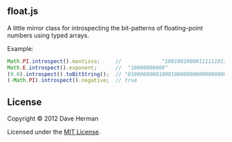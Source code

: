 ## float.js

A little mirror class for introspecting the bit-patterns of floating-point numbers using typed arrays.

Example:

``` javascript
Math.PI.introspect().mantissa;     //             "1001001000011111101101010100010001000010110100011000"
Math.E.introspect().exponent;      //  "10000000000"
(9.0).introspect().toBitString();  // "0100000000100010000000000000000000000000000000000000000000000000"
(-Math.PI).introspect().negative;  // true
```

## License

Copyright © 2012 Dave Herman

Licensed under the [MIT License](http://mit-license.org).
